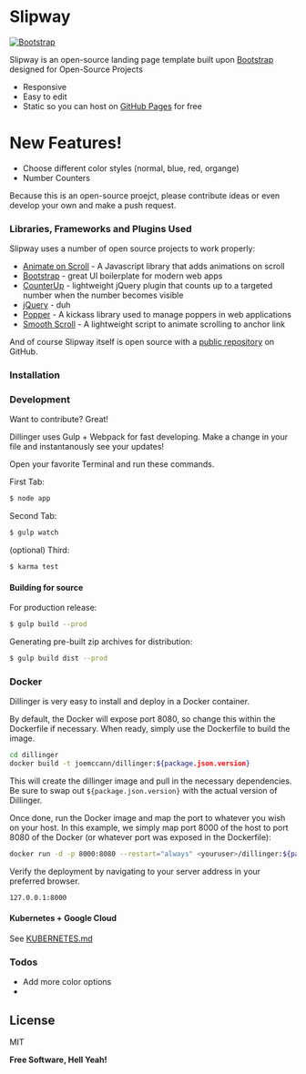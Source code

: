 # Slipway

[![Bootstrap](https://image.ibb.co/cj8yw5/powered_by_bootstrap.png)](https://https://getbootstrap.com/)

Slipway is an open-source landing page template built upon [Bootstrap] designed for Open-Source Projects

  - Responsive
  - Easy to edit
  - Static so you can host on [GitHub Pages] for free

# New Features!

  - Choose different color styles (normal, blue, red, organge) 
  - Number Counters


Because this is an open-source proejct, please contribute ideas or even develop your own and make a push request. 

### Libraries, Frameworks and Plugins  Used

Slipway uses a number of open source projects to work properly:

* [Animate on Scroll] - A Javascript library that adds animations on scroll
* [Bootstrap] - great UI boilerplate for modern web apps
* [CounterUp] - lightweight jQuery plugin that counts up to a targeted number when the number becomes visible
* [jQuery] - duh
* [Popper] - A kickass library used to manage poppers in web applications
* [Smooth Scroll] - A lightweight script to animate scrolling to anchor link

And of course Slipway itself is open source with a [public repository][dill]
 on GitHub.

### Installation




### Development

Want to contribute? Great!

Dillinger uses Gulp + Webpack for fast developing.
Make a change in your file and instantanously see your updates!

Open your favorite Terminal and run these commands.

First Tab:
```sh
$ node app
```

Second Tab:
```sh
$ gulp watch
```

(optional) Third:
```sh
$ karma test
```
#### Building for source
For production release:
```sh
$ gulp build --prod
```
Generating pre-built zip archives for distribution:
```sh
$ gulp build dist --prod
```
### Docker
Dillinger is very easy to install and deploy in a Docker container.

By default, the Docker will expose port 8080, so change this within the Dockerfile if necessary. When ready, simply use the Dockerfile to build the image.

```sh
cd dillinger
docker build -t joemccann/dillinger:${package.json.version}
```
This will create the dillinger image and pull in the necessary dependencies. Be sure to swap out `${package.json.version}` with the actual version of Dillinger.

Once done, run the Docker image and map the port to whatever you wish on your host. In this example, we simply map port 8000 of the host to port 8080 of the Docker (or whatever port was exposed in the Dockerfile):

```sh
docker run -d -p 8000:8080 --restart="always" <youruser>/dillinger:${package.json.version}
```

Verify the deployment by navigating to your server address in your preferred browser.

```sh
127.0.0.1:8000
```

#### Kubernetes + Google Cloud

See [KUBERNETES.md](https://github.com/joemccann/dillinger/blob/master/KUBERNETES.md)


### Todos

 - Add more color options
 - 

License
----

MIT


**Free Software, Hell Yeah!**


   [dill]: <https://github.com/joemccann/dillinger>
   [Bootstrap]: <https://getbootstrap.com/>
   [GitHub Pages]: <https://pages.github.com/>
   [CounterUp]: <https://github.com/bfintal/Counter-Up>
   [jQuery]: <https://jquery.com/>
   [Animate on Scroll]: <https://michalsnik.github.io/aos/>
   [Smooth Scroll]: <https://github.com/cferdinandi/smooth-scroll>
   [Popper]: <https://popper.js.org/>

